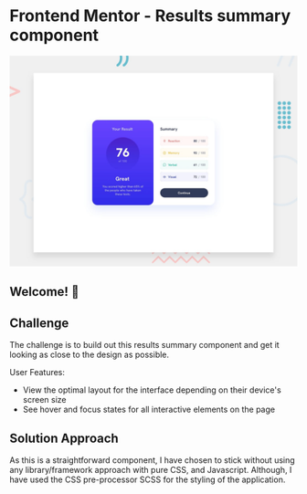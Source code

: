 # Frontend Mentor - Results summary component

![Design preview for the Results summary component coding challenge](./design/desktop-preview.jpg)

## Welcome! 👋

## Challenge

The challenge is to build out this results summary component and get it looking as close to the design as possible.

User Features:

- View the optimal layout for the interface depending on their device's screen size
- See hover and focus states for all interactive elements on the page

## Solution Approach

As this is a straightforward component, I have chosen to stick without using any library/framework approach with pure CSS, and Javascript. Although, I have used the CSS pre-processor SCSS for the styling of the application.
